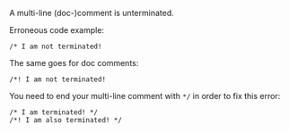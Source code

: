 A multi-line (doc-)comment is unterminated.

Erroneous code example:

```compile_fail,E0758
/* I am not terminated!
```

The same goes for doc comments:

```compile_fail,E0758
/*! I am not terminated!
```

You need to end your multi-line comment with `*/` in order to fix this error:

```
/* I am terminated! */
/*! I am also terminated! */
```
